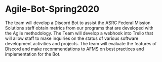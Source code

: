 # Agile-Bot-Spring2020
The team will develop a Discord Bot to assist the ASRC Federal Mission Solutions staff obtain metrics from our programs that are developed with the Agile methodology. The Team will develop a webhook into Trello that will allow staff to make inquiries on the status of various software development activities and projects. The team will evaluate the features of Discord and make recommendations to AFMS on best practices and implementation for the Bot.
